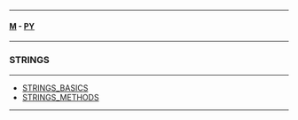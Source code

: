 
---

#### [M](https://github.com/ttltrk/TTT/blob/master/menu.md) - [PY](https://github.com/ttltrk/TTT/blob/master/PY/PY.md)

---

### STRINGS

---

* [STRINGS_BASICS](https://github.com/ttltrk/TTT/blob/master/PY/STRINGS/STRINGS_BASICS/STRINGS_BASICS.md)
* [STRINGS_METHODS](https://github.com/ttltrk/TTT/blob/master/PY/STRINGS/STRINGS_METHODS/STRINGS_METHODS.md)

---
